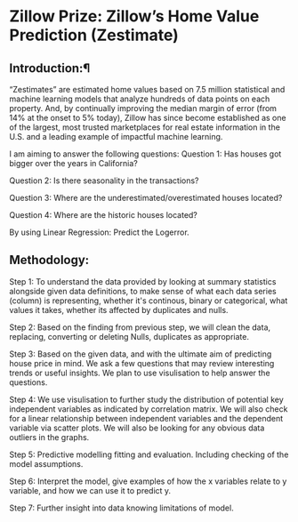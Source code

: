 # Zillow Prize: Zillow’s Home Value Prediction (Zestimate)

## Introduction:¶
“Zestimates” are estimated home values based on 7.5 million statistical and machine learning models that analyze hundreds of data points on each property. And, by continually improving the median margin of error (from 14% at the onset to 5% today), Zillow has since become established as one of the largest, most trusted marketplaces for real estate information in the U.S. and a leading example of impactful machine learning.

I am aiming to answer the following questions:
Question 1: Has houses got bigger over the years in California?

Question 2: Is there seasonality in the transactions?

Question 3: Where are the underestimated/overestimated houses located?

Question 4: Where are the historic houses located?

By using Linear Regression: Predict the Logerror.

## Methodology:
Step 1: To understand the data provided by looking at summary statistics alongside given data definitions, to make sense of what each data series (column) is representing, whether it's continous, binary or categorical, what values it takes, whether its affected by duplicates and nulls.

Step 2: Based on the finding from previous step, we will clean the data, replacing, converting or deleting Nulls, duplicates as appropriate.

Step 3: Based on the given data, and with the ultimate aim of predicting house price in mind. We ask a few questions that may review interesting trends or useful insights. We plan to use visulisation to help answer the questions.

Step 4: We use visulisation to further study the distribution of potential key independent variables as indicated by correlation matrix. We will also check for a linear relationship between independent variables and the dependent variable via scatter plots. We will also be looking for any obvious data outliers in the graphs.

Step 5: Predictive modelling fitting and evaluation. Including checking of the model assumptions.

Step 6: Interpret the model, give examples of how the x variables relate to y variable, and how we can use it to predict y.

Step 7: Further insight into data knowing limitations of model.





